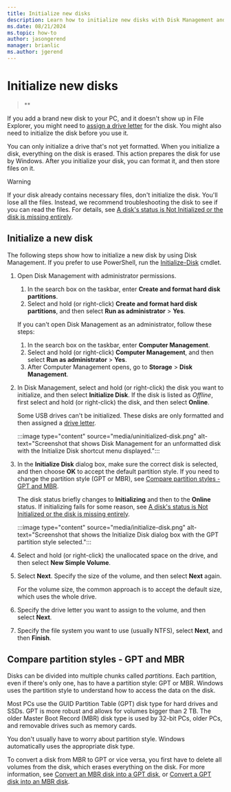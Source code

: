 ```yaml
---
title: Initialize new disks
description: Learn how to initialize new disks with Disk Management and get them ready to use. Also access links for troubleshooting.
ms.date: 08/21/2024
ms.topic: how-to
author: jasongerend
manager: brianlic
ms.author: jgerend
---
```


# Initialize new disks

> **

If you add a brand new disk to your PC, and it doesn't show up in File Explorer, you might need to [assign a drive letter](change-a-drive-letter.md) for the disk. You might also need to initialize the disk before you use it.

You can only initialize a drive that's not yet formatted. When you initialize a disk, everything on the disk is erased. This action prepares the disk for use by Windows. After you initialize your disk, you can format it, and then store files on it.

> [!WARNING]
> If your disk already contains necessary files, don't initialize the disk. You'll lose all the files. Instead, we recommend troubleshooting the disk to see if you can read the files. For details, see [A disk's status is Not Initialized or the disk is missing entirely](troubleshooting-disk-management.md#disks-that-are-missing-or-not-initialized-plus-general-troubleshooting-steps).

## Initialize a new disk

The following steps show how to initialize a new disk by using Disk Management. If you prefer to use PowerShell, run the [Initialize-Disk](/powershell/module/storage/initialize-disk) cmdlet.

1. Open Disk Management with administrator permissions.

   1. In the search box on the taskbar, enter **Create and format hard disk partitions**.
   1. Select and hold (or right-click) **Create and format hard disk partitions**, and then select **Run as administrator** > **Yes**.

   If you can't open Disk Management as an administrator, follow these steps:
   
   1. In the search box on the taskbar, enter **Computer Management**.
   1. Select and hold (or right-click) **Computer Management**, and then select **Run as administrator** > **Yes**.
   1. After Computer Management opens, go to **Storage** > **Disk Management**.

1. In Disk Management, select and hold (or right-click) the disk you want to initialize, and then select **Initialize Disk**. If the disk is listed as *Offline*, first select and hold (or right-click) the disk, and then select **Online**.

   Some USB drives can't be initialized. These disks are only formatted and then assigned a [drive letter](change-a-drive-letter.md).

   :::image type="content" source="media/uninitialized-disk.png" alt-text="Screenshot that shows Disk Management for an unformatted disk with the Initialize Disk shortcut menu displayed.":::

1. In the **Initialize Disk** dialog box, make sure the correct disk is selected, and then choose **OK** to accept the default partition style. If you need to change the partition style (GPT or MBR), see [Compare partition styles - GPT and MBR](#compare-partition-styles---gpt-and-mbr).

   The disk status briefly changes to **Initializing** and then to the **Online** status. If initializing fails for some reason, see [A disk's status is Not Initialized or the disk is missing entirely](/troubleshoot/windows-server/backup-and-storage/troubleshoot-disk-management#disks-that-are-missing-or-not-initialized).

   :::image type="content" source="media/initialize-disk.png" alt-text="Screenshot that shows the Initialize Disk dialog box with the GPT partition style selected.":::

1. Select and hold (or right-click) the unallocated space on the drive, and then select **New Simple Volume**. 

1. Select **Next**. Specify the size of the volume, and then select **Next** again.

   For the volume size, the common approach is to accept the default size, which uses the whole drive.

1. Specify the drive letter you want to assign to the volume, and then select **Next**.

1. Specify the file system you want to use (usually NTFS), select **Next**, and then **Finish**.

## Compare partition styles - GPT and MBR

Disks can be divided into multiple chunks called _partitions_. Each partition, even if there's only one, has to have a partition style: GPT or MBR. Windows uses the partition style to understand how to access the data on the disk. 

Most PCs use the GUID Partition Table (GPT) disk type for hard drives and SSDs. GPT is more robust and allows for volumes bigger than 2 TB. The older Master Boot Record (MBR) disk type is used by 32-bit PCs, older PCs, and removable drives such as memory cards.

You don't usually have to worry about partition style. Windows automatically uses the appropriate disk type.

To convert a disk from MBR to GPT or vice versa, you first have to delete all volumes from the disk, which erases everything on the disk. For more information, see [Convert an MBR disk into a GPT disk](change-an-mbr-disk-into-a-gpt-disk.md), or [Convert a GPT disk into an MBR disk](change-a-gpt-disk-into-an-mbr-disk.md).
